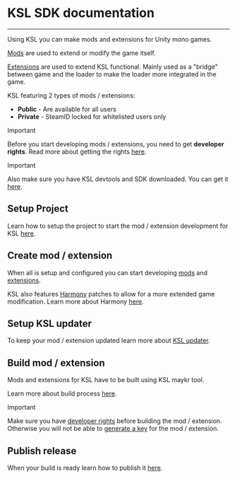 ﻿# KSL SDK documentation

---

Using KSL you can make mods and extensions for Unity mono games.

[Mods](https://github.com/trbflxr/ksl/blob/master/doc/guide/dev/mods.md) are used to extend or modify the game itself.

[Extensions](https://github.com/trbflxr/ksl/blob/master/doc/guide/dev/extensions.md) are used to extend KSL functional. Mainly used as a "bridge" between game and the loader to make the loader more integrated in the game.

KSL featuring 2 types of mods / extensions:

* **Public** - Are available for all users
* **Private** - SteamID locked for whitelisted users only

> [!IMPORTANT]  
> Before you start developing mods / extensions, you need to get **developer rights**. Read more about getting the rights [here](https://github.com/trbflxr/ksl/blob/master/doc/guide/dev/developer_rights.md).

> [!IMPORTANT]  
> Also make sure you have KSL devtools and SDK downloaded. You can get it [here](https://github.com/trbflxr/ksl_sdk).

## Setup Project

Learn how to setup the project to start the mod / extension development for KSL [here](https://github.com/trbflxr/ksl/blob/master/doc/guide/dev/setup_project.md).

## Create mod / extension

When all is setup and configured you can start developing [mods](https://github.com/trbflxr/ksl/blob/master/doc/guide/dev/mods.md) and [extensions](https://github.com/trbflxr/ksl/blob/master/doc/guide/dev/extensions.md).

KSL also features [Harmony](https://github.com/pardeike/Harmony) patches to allow for a more extended game modification.
Learn more about Harmony [here](https://harmony.pardeike.net/).

## Setup KSL updater

To keep your mod / extension updated learn more about [KSL updater](https://github.com/trbflxr/ksl/blob/master/doc/guide/dev/updater.md).

## Build mod / extension

Mods and extensions for KSL have to be built using KSL maykr tool.

Learn more about build process [here](https://github.com/trbflxr/ksl/blob/master/doc/guide/dev/maykr.md).

> [!IMPORTANT]  
> Make sure you have [developer rights](https://github.com/trbflxr/ksl/blob/master/doc/guide/dev/developer_rights.md) before building the mod / extension. Otherwise you will not be able to [generate a key](control_panel.md) for the mod / extension.

## Publish release

When your build is ready learn how to publish it [here](https://github.com/trbflxr/ksl/blob/master/doc/guide/dev/publish.md).
